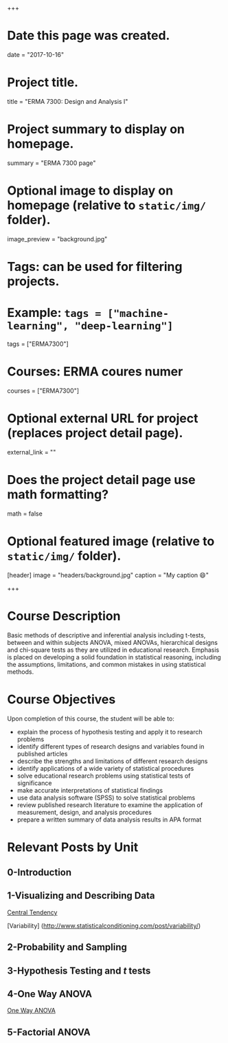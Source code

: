 +++
# Date this page was created.
date = "2017-10-16"

# Project title.
title = "ERMA 7300: Design and Analysis I"

# Project summary to display on homepage.
summary = "ERMA 7300 page"

# Optional image to display on homepage (relative to `static/img/` folder).
image_preview = "background.jpg"

# Tags: can be used for filtering projects.
# Example: `tags = ["machine-learning", "deep-learning"]`
tags = ["ERMA7300"]

# Courses: ERMA coures numer
courses = ["ERMA7300"]

# Optional external URL for project (replaces project detail page).
external_link = ""

# Does the project detail page use math formatting?
math = false

# Optional featured image (relative to `static/img/` folder).
[header]
image = "headers/background.jpg"
caption = "My caption :smile:"

+++

# Course Description

Basic methods of descriptive and inferential analysis including t-tests,
between and within subjects ANOVA, mixed ANOVAs, hierarchical designs and chi-square tests as they are utilized in educational research. Emphasis is placed on developing a solid foundation in statistical reasoning, including the assumptions, limitations, and common mistakes in using statistical methods.

# Course Objectives

Upon completion of this course, the student will be able to:

* explain the process of hypothesis testing and apply it to research problems
* identify different types of research designs and variables found in published articles
* describe the strengths and limitations of different research designs
* identify applications of a wide variety of statistical procedures
* solve educational research problems using statistical tests of significance
* make accurate interpretations of statistical findings
* use data analysis software (SPSS) to solve statistical problems
* review published research literature to examine the application of measurement, design, and analysis procedures
* prepare a written summary of data analysis results in APA format

# Relevant Posts by Unit

## 0-Introduction

## 1-Visualizing and Describing Data

[Central Tendency](http://www.statisticalconditioning.com/post/central-tendency/)

[Variability] (http://www.statisticalconditioning.com/post/variability/)

## 2-Probability and Sampling

## 3-Hypothesis Testing and *t* tests

## 4-One Way ANOVA

[One Way ANOVA](http://www.statisticalconditioning.com/post/one-way-anova/)

## 5-Factorial ANOVA